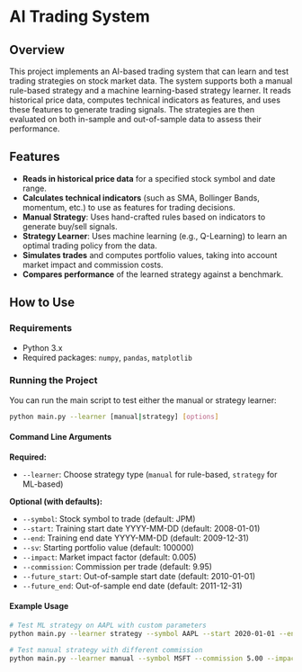 # AI Trading System

## Overview

This project implements an AI-based trading system that can learn and test trading strategies on stock market data. The system supports both a manual rule-based strategy and a machine learning-based strategy learner. It reads historical price data, computes technical indicators as features, and uses these features to generate trading signals. The strategies are then evaluated on both in-sample and out-of-sample data to assess their performance.

## Features

- **Reads in historical price data** for a specified stock symbol and date range.
- **Calculates technical indicators** (such as SMA, Bollinger Bands, momentum, etc.) to use as features for trading decisions.
- **Manual Strategy**: Uses hand-crafted rules based on indicators to generate buy/sell signals.
- **Strategy Learner**: Uses machine learning (e.g., Q-Learning) to learn an optimal trading policy from the data.
- **Simulates trades** and computes portfolio values, taking into account market impact and commission costs.
- **Compares performance** of the learned strategy against a benchmark.

## How to Use

### Requirements

- Python 3.x
- Required packages: `numpy`, `pandas`, `matplotlib`

### Running the Project

You can run the main script to test either the manual or strategy learner:

```bash
python main.py --learner [manual|strategy] [options]
```

#### Command Line Arguments

**Required:**
- `--learner`: Choose strategy type (`manual` for rule-based, `strategy` for ML-based)

**Optional (with defaults):**
- `--symbol`: Stock symbol to trade (default: JPM)
- `--start`: Training start date YYYY-MM-DD (default: 2008-01-01)
- `--end`: Training end date YYYY-MM-DD (default: 2009-12-31)
- `--sv`: Starting portfolio value (default: 100000)
- `--impact`: Market impact factor (default: 0.005)
- `--commission`: Commission per trade (default: 9.95)
- `--future_start`: Out-of-sample start date (default: 2010-01-01)
- `--future_end`: Out-of-sample end date (default: 2011-12-31)

#### Example Usage

```bash
# Test ML strategy on AAPL with custom parameters
python main.py --learner strategy --symbol AAPL --start 2020-01-01 --end 2020-12-31 --sv 100000

# Test manual strategy with different commission
python main.py --learner manual --symbol MSFT --commission 5.00 --impact 0.01
```
